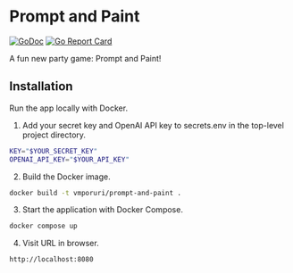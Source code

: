 # Prompt and Paint

[![GoDoc](https://godoc.org/github.com/vmporuri/prompt-and-paint?status.svg)](https://godoc.org/github.com/vmporuri/prompt-and-paint)
[![Go Report Card](https://goreportcard.com/badge/github.com/vmporuri/prompt-and-paint)](https://goreportcard.com/report/github.com/vmporuri/prompt-and-paint)

A fun new party game: Prompt and Paint!

## Installation

Run the app locally with Docker.

1. Add your secret key and OpenAI API key to secrets.env in the top-level project directory.

```bash
KEY="$YOUR_SECRET_KEY"
OPENAI_API_KEY="$YOUR_API_KEY"
```

2. Build the Docker image.

```bash
docker build -t vmporuri/prompt-and-paint .
```

3. Start the application with Docker Compose.

```bash
docker compose up
```

4. Visit URL in browser.

```
http://localhost:8080
```
